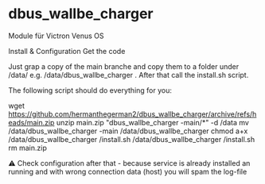 # dbus_wallbe_charger
Module für Victron Venus OS

Install & Configuration
Get the code

Just grap a copy of the main branche and copy them to a folder under /data/ e.g. /data/dbus_wallbe_charger . After that call the install.sh script.

The following script should do everything for you:

wget https://github.com/hermanthegerman2/dbus_wallbe_charger/archive/refs/heads/main.zip
unzip main.zip "dbus_wallbe_charger -main/*" -d /data
mv /data/dbus_wallbe_charger -main /data/dbus_wallbe_charger
chmod a+x /data/dbus_wallbe_charger /install.sh
/data/dbus_wallbe_charger /install.sh
rm main.zip

⚠️ Check configuration after that - because service is already installed an running and with wrong connection data (host) you will spam the log-file
